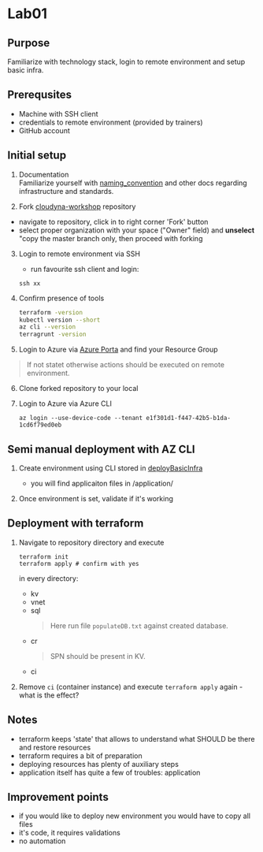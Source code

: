 # Lab01

## Purpose
Familiarize with technology stack, login to remote environment and setup basic infra.

## Prerequsites
- Machine with SSH client
- credentials to remote environment (provided by trainers)
- GitHub account

## Initial setup

1. Documentation  
Familiarize yourself with [naming_convention](../naming_convention.md) and other docs regarding infrastructure and standards.

2. Fork [cloudyna-workshop](https://github.com/VirtuslabCloudyna/cloudyna-workshop) repository
  - navigate to repository, click in to right corner 'Fork' button
  - select proper organization with your space ("Owner" field) and **unselect** "copy the master branch only, then proceed with forking

3. Login to remote environment via SSH
   - run favourite ssh client and login:
    ```
    ssh xx
    ```

4. Confirm presence of tools
    ``` bash
    terraform -version
    kubectl version --short
    az cli --version
    terragrunt -version
    ```
5. Login to Azure via [Azure Porta](https://portal.azure.com) and find your Resource Group

> If not statet otherwise actions should be executed on remote environment.

6. Clone forked repository to your local

7. Login to Azure via Azure CLI
   ```
   az login --use-device-code --tenant e1f301d1-f447-42b5-b1da-1cd6f79ed0eb
   ```

## Semi manual deployment with AZ CLI

1. Create environment using CLI stored in [deployBasicInfra](../deployBasicInfra.sh)
   - you will find applicaiton files in <repoName>/application/
  
2. Once environment is set, validate if it's working

## Deployment with terraform

1. Navigate to repository directory and execute
    ```
    terraform init
    terraform apply # confirm with yes
    ```

    in every directory:
    - kv
    - vnet
    - sql
      > Here run file `populateDB.txt` against created database.
    - cr
      > SPN should be present in KV.
    - ci

2. Remove `ci` (container instance) and execute `terraform apply` again - what is the effect?

## Notes
- terraform keeps 'state' that allows to understand what SHOULD be there and restore resources
- terraform requires a bit of preparation
- deploying resources has plenty of auxiliary steps
- application itself has quite a few of troubles: application 

## Improvement points
- if you would like to deploy new environment you would have to copy all files
- it's code, it requires validations
- no automation